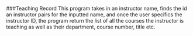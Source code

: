 ###Teaching Record 
This program takes in an instructor name, finds the id an instructor pairs for the inputted name, and once the user specifics the instructor ID, the program return the list of all the courses the instructor is teaching as well as their department, course number, title etc.